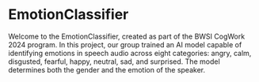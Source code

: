 # EmotionClassifier

Welcome to the EmotionClassifier, created as part of the BWSI CogWork 2024 program. In this project, our group trained an AI model capable of identifying emotions in speech audio across eight categories: angry, calm, disgusted, fearful, happy, neutral, sad, and surprised. The model determines both the gender and the emotion of the speaker.